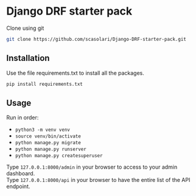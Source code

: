 # Django DRF starter pack

Clone using git

```bash
git clone https://github.com/scasolari/Django-DRF-starter-pack.git
```

## Installation

Use the file requirements.txt to install all the packages.

```bash
pip install requirements.txt 
```

## Usage

Run in order:
* `python3 -m venv venv`
* `source venv/bin/activate`
* `python manage.py migrate`
* `python manage.py runserver`
* `python manage.py createsuperuser`

Type ```127.0.0.1:8000/admin``` in your browser to access to your admin dashboard.
<br/>
Type ```127.0.0.1:8000/api``` in your browser to have the entire list of the API endpoint.